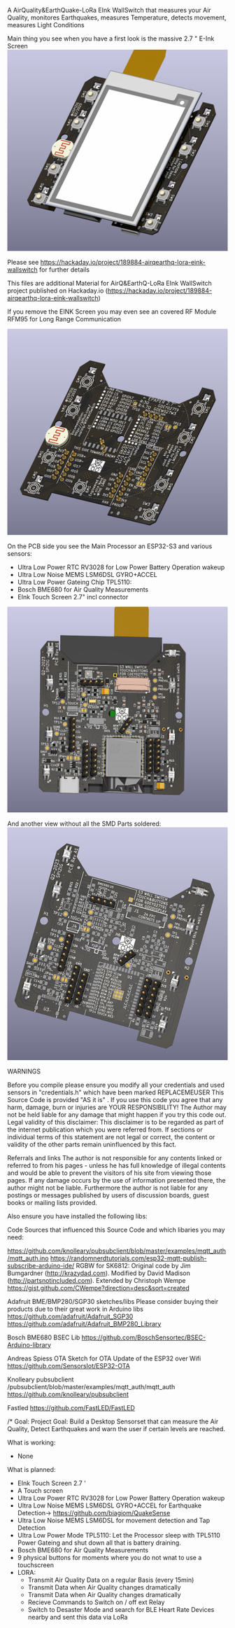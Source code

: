 A AirQuality&EarthQuake-LoRa EInk WallSwitch that measures your Air Quality, monitores Earthquakes, measures Temperature, detects movement, measures Light Conditions

Main thing you see when you have a first look is the massive 2.7 " E-Ink Screen
<img src="Hardware/S3-27-epaper-touch-pro/schematics/LDREINK.png" alt="Customer VIEW of PCB of WifiWallSwitch" title="WiFiWallSwitch Customer side">

Please see https://hackaday.io/project/189884-airqearthq-lora-eink-wallswitch for further details

This files are additional Material for AirQ&EarthQ-LoRa EInk WallSwitch project published on Hackaday.io (https://hackaday.io/project/189884-airqearthq-lora-eink-wallswitch)


If you remove the EINK Screen you may even see an covered RF Module RFM95 for Long Range Communication

<img src="Hardware/S3-27-epaper-touch-pro/schematics/BOTTOMLDR.png" alt="PCB Customer View of WifiWallSwitch without EINK Screen" title="PCB Customer View of WifiWallSwitch without EINK Screen">


On the PCB side you see the Main Processor an ESP32-S3 and various sensors:
- Ultra Low Power RTC RV3028 for Low Power Battery Operation wakeup
- Ultra Low Noise MEMS LSM6DSL GYRO+ACCEL 
- Ultra Low Power Gateing Chip TPL5110: 
- Bosch BME680 for Air Quality Measurements
- EInk Touch Screen 2.7" incl connector


<img src="Hardware/S3-27-epaper-touch-pro/schematics/Top.png" alt="TOP PCB View of WifiWallSwitch" title="TOP PCB View of WifiWallSwitch">

And another view without all the SMD Parts soldered:
<img src="Hardware/S3-27-epaper-touch-pro/schematics/Top_noSMD.png" alt="Parts view of PCB  without SMD parts soldered" title="Parts view of PCB  without SMD parts soldered">



WARNINGS

Before you compile please ensure you modify all your credentials and used sensors in "credentials.h" which have been marked REPLACEMEUSER
This Source Code is provided "AS it is" . If you use this code you agree that any harm, damage, burn or injuries are YOUR RESPONSIBILITY! 
The Author may not be held liable for any damage that might happen if you try this code out.
Legal validity of this disclaimer: This disclaimer is to be regarded as part of the internet publication which you were referred from. 
If sections or individual terms of this statement are not legal or correct, the content or validity of the other parts remain uninfluenced by this fact.

Referrals and links The author is not responsible for any contents linked or referred to from his pages - unless he has full knowledge of illegal contents and would be able to prevent the visitors of his site from viewing those pages. If any damage occurs by the use of information presented there, the author might not be liable. Furthermore the author is not liable for any postings or messages published by users of discussion boards, guest books or mailing lists provided.

Also ensure you have installed the following libs:

Code Sources that influenced this Source Code and which libaries you may need:

https://github.com/knolleary/pubsubclient/blob/master/examples/mqtt_auth/mqtt_auth.ino
https://randomnerdtutorials.com/esp32-mqtt-publish-subscribe-arduino-ide/
RGBW for SK6812:
Original code by Jim Bumgardner (http://krazydad.com).
Modified by David Madison (http://partsnotincluded.com).
Extended by Christoph Wempe
https://gist.github.com/CWempe?direction=desc&sort=created

Adafruit BME/BMP280/SGP30 sketches/libs
Please consider buying their products due to their great work in Arduino libs
https://github.com/adafruit/Adafruit_SGP30
https://github.com/adafruit/Adafruit_BMP280_Library

Bosch BME680 BSEC Lib
https://github.com/BoschSensortec/BSEC-Arduino-library

Andreas Spiess
OTA Sketch for OTA Update of the ESP32 over Wifi
https://github.com/SensorsIot/ESP32-OTA

Knolleary pubsubclient
/pubsubclient/blob/master/examples/mqtt_auth/mqtt_auth
https://github.com/knolleary/pubsubclient

Fastled
https://github.com/FastLED/FastLED

/* Goal: Project Goal: Build a Desktop Sensorset that can measure the Air Quality, Detect Earthquakes and warn the user if certain levels are reached.

What is working:
- None

What is planned:
- EInk Touch Screen 2.7 '
- A Touch screen
- Ultra Low Power RTC RV3028 for Low Power Battery Operation wakeup
- Ultra Low Noise MEMS LSM6DSL GYRO+ACCEL for Earthquake Detection-> https://github.com/biagiom/QuakeSense
- Ultra Low Noise MEMS LSM6DSL for movement detection and Tap Detection
- Ultra Low Power Mode TPL5110: Let the Processor sleep with TPL5110 Power Gateing and shut down all that is battery draining.
- Bosch BME680 for Air Quality Measurements
- 9 physical buttons for moments where you do not wnat to use a touchscreen
- LORA:
  - Transmit Air Quality Data on a regular Basis (every 15min)
  - Transmit Data when Air Quality changes dramatically
  - Transmit Data when Air Quality changes dramatically
  - Recieve Commands to Switch on / off ext Relay
  - Switch to Desaster Mode and search for BLE Heart Rate Devices nearby and sent this data via LoRa


